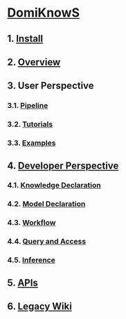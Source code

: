 # [DomiKnowS](..)

## 1. [Install](INSTALL.md)

## 2. [Overview](OVERVIEW_USER.md)

## 3. User Perspective

### 3.1. [Pipeline](PIPELINE.md)

### 3.2. [Tutorials](../tutorials)

### 3.3. [Examples](../examples)

## 4. [Developer Perspective](OVERVIEW_DEVEL.md)

### 4.1. [Knowledge Declaration](KNOWLEDGE.md)

### 4.2. [Model Declaration](MODEL.md)

### 4.3. [Workflow](WORKFLOW.md)

### 4.4. [Query and Access](QUERY.md)

### 4.5. [Inference](INFERENCE.md)

## 5. [APIs](apis)

## 6. [Legacy Wiki](old_wiki)
